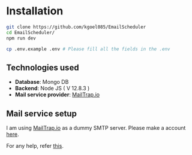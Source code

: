 # Installation

```bash
git clone https://github.com/kgoel085/EmailScheduler
cd EmailScheduler/
npm run dev

cp .env.example .env # Please fill all the fields in the .env

```

## Technologies used
* **Database**: Mongo DB
* **Backend**: Node JS ( V 12.8.3 )
* **Mail service provider**: [MailTrap.io](https://mailtrap.io/)


## Mail service setup

I am using [MailTrap.io](https://mailtrap.io/) as a dummy SMTP server.
Please make a account [here](https://mailtrap.io/). 

For any help, refer [this](https://help.mailtrap.io/article/12-getting-started-guide).
